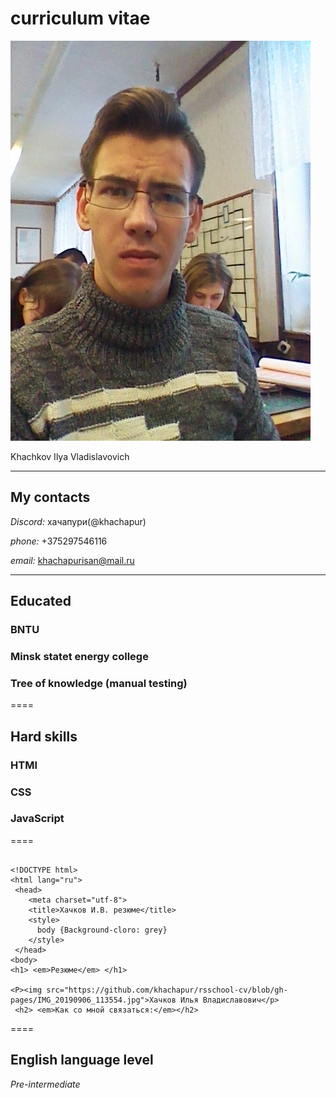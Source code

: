 # сurriculum vitae
![Alt- фото](IMG_20151229_114147.jpg)


Khachkov Ilya Vladislavovich


***


## My contacts

*Discord:* хачапури(@khachapur)

*phone:* +375297546116

*email:*  khachapurisan@mail.ru


---

## Educated 

### BNTU
### Minsk statet energy college
### Tree of knowledge (manual testing)

====

## Hard skills

### HTMl
### CSS
### JavaScript

==== 

```

<!DOCTYPE html>
<html lang="ru">
 <head>
    <meta charset="utf-8">
    <title>Хачков И.В. резюме</title>
    <style>
      body {Background-cloro: grey} 
    </style>
 </head>
<body>
<h1> <em>Резюме</em> </h1>

<P><img src="https://github.com/khachapur/rsschool-cv/blob/gh-pages/IMG_20190906_113554.jpg">Хачков Илья Владиславович</p>
 <h2> <em>Как со мной связаться:</em></h2>

 ```


==== 
 

 ## English language level
 

  *Pre-intermediate*